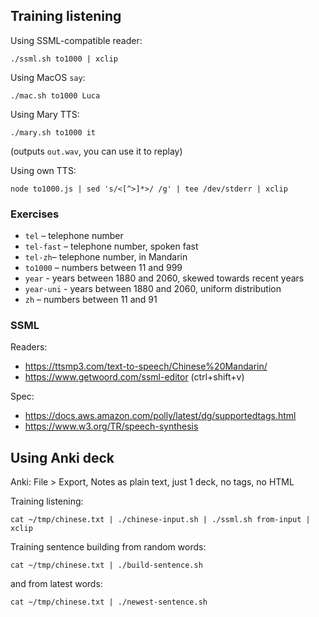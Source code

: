 ## Training listening

Using SSML-compatible reader:

```
./ssml.sh to1000 | xclip
```

Using MacOS `say`:
```
./mac.sh to1000 Luca
```

Using Mary TTS:

```
./mary.sh to1000 it
```
(outputs `out.wav`, you can use it to replay)

Using own TTS:

```
node to1000.js | sed 's/<[^>]*>/ /g' | tee /dev/stderr | xclip
```

### Exercises

- `tel` – telephone number
- `tel-fast` – telephone number, spoken fast
- `tel-zh`– telephone number, in Mandarin
- `to1000` – numbers between 11 and 999
- `year` - years between 1880 and 2060, skewed towards recent years
- `year-uni` - years between 1880 and 2060, uniform distribution
- `zh` – numbers between 11 and 91

### SSML

Readers:
- https://ttsmp3.com/text-to-speech/Chinese%20Mandarin/
- https://www.getwoord.com/ssml-editor (ctrl+shift+v)

Spec:
- https://docs.aws.amazon.com/polly/latest/dg/supportedtags.html
- https://www.w3.org/TR/speech-synthesis

## Using Anki deck

Anki: File > Export, Notes as plain text, just 1 deck, no tags, no HTML

Training listening:

```
cat ~/tmp/chinese.txt | ./chinese-input.sh | ./ssml.sh from-input | xclip
```

Training sentence building from random words:

```
cat ~/tmp/chinese.txt | ./build-sentence.sh
```

and from latest words:

```
cat ~/tmp/chinese.txt | ./newest-sentence.sh
```
